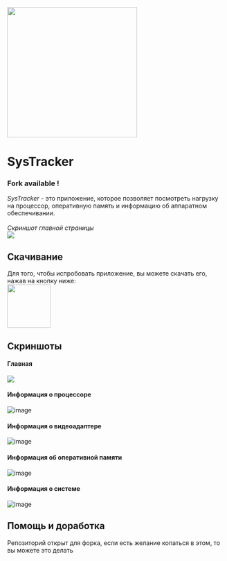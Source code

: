 <img src="https://github.com/prn-ic/sys-tracker/assets/81153204/8e4f993e-f42e-4168-b175-8cf1558e7cb4" width="300" />

# SysTracker
### Fork available !
*SysTracker* - это приложение, которое позволяет посмотреть нагрузку на процессор, оперативную память и информацию об аппаратном обеспечивании. <br/><br/>
<spoiler>*_Скриншот главной страницы_*</spoiler> <br/>
<img src="https://github.com/prn-ic/sys-tracker/assets/81153204/7676b956-1a10-4f46-a243-2c3a4e30c145" /> <br/>
## Скачивание
  Для того, чтобы испробовать приложение, вы можете скачать его, нажав на кнопку ниже: <br/>
<a href="https://disk.yandex.ru/d/ps6oH0Z1iHw2Jw">
  <img src="https://github.com/prn-ic/sys-tracker/assets/81153204/99eb8354-451a-469b-aec6-d3f50af8240d" width="100"/>
</a>

## Скриншоты
#### Главная
<img src="https://github.com/prn-ic/sys-tracker/assets/81153204/7676b956-1a10-4f46-a243-2c3a4e30c145" /> <br/>
#### Информация о процессоре
![image](https://github.com/prn-ic/sys-tracker/assets/81153204/4dc87756-720d-435f-a8ea-fc73775236a2) <br/>
#### Информация о видеоадаптере
![image](https://github.com/prn-ic/sys-tracker/assets/81153204/8fbbcadf-91e6-4223-a7e0-86252384e95f) <br/>
#### Информация об оперативной памяти
![image](https://github.com/prn-ic/sys-tracker/assets/81153204/d24fedf1-85ac-497e-b3ab-a2cf3eb9e665) <br/>
#### Информация о системе
![image](https://github.com/prn-ic/sys-tracker/assets/81153204/28364239-7fd7-410f-b52e-11bab5b27daf) <br/>

## Помощь и доработка
Репозиторий открыт для форка, если есть желание копаться в этом, то вы можете это делать
